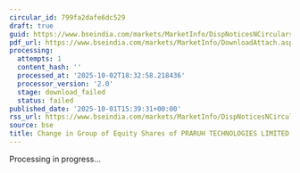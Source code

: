 ```yaml
---
circular_id: 799fa2dafe6dc529
draft: true
guid: https://www.bseindia.com/markets/MarketInfo/DispNoticesNCirculars.aspx?Noticeid={B9F4EE68-EA5E-4B6B-BCAC-85786FAF33C2}&noticeno=20251001-77&dt=10/01/2025&icount=77&totcount=83&flag=0
pdf_url: https://www.bseindia.com/markets/MarketInfo/DownloadAttach.aspx?id=20251001-77&attachedId=
processing:
  attempts: 1
  content_hash: ''
  processed_at: '2025-10-02T18:32:58.218436'
  processor_version: '2.0'
  stage: download_failed
  status: failed
published_date: '2025-10-01T15:39:31+00:00'
rss_url: https://www.bseindia.com/markets/MarketInfo/DispNoticesNCirculars.aspx?Noticeid={B9F4EE68-EA5E-4B6B-BCAC-85786FAF33C2}&noticeno=20251001-77&dt=10/01/2025&icount=77&totcount=83&flag=0
source: bse
title: Change in Group of Equity Shares of PRARUH TECHNOLOGIES LIMITED
---
```


Processing in progress...